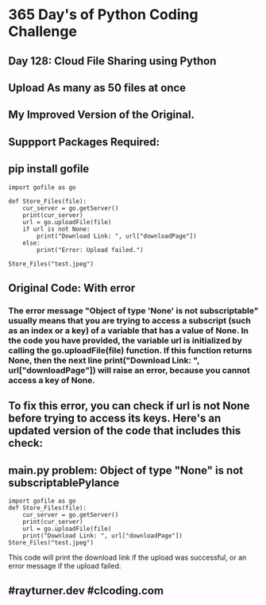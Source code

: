 # 365 Day's of Python Coding Challenge 
## Day 128: Cloud File Sharing using Python
## Upload As many as 50 files at once

## My Improved Version of the Original.

## Suppport Packages Required:
## pip install gofile

<!-- Adding Images Command -->
<!-- ![Alt text](code.png?raw=true "Cloud File Sharing Code") -->

```
import gofile as go

def Store_Files(file):
    cur_server = go.getServer()
    print(cur_server)
    url = go.uploadFile(file)
    if url is not None:
        print("Download Link: ", url["downloadPage"])
    else:
        print("Error: Upload failed.")

Store_Files("test.jpeg")

```

## Original Code: With error 
### The error message "Object of type 'None' is not subscriptable" usually means that you are trying to access a subscript (such as an index or a key) of a variable that has a value of None. In the code you have provided, the variable url is initialized by calling the go.uploadFile(file) function. If this function returns None, then the next line print("Download Link: ", url["downloadPage"]) will raise an error, because you cannot access a key of None.

## To fix this error, you can check if url is not None before trying to access its keys. Here's an updated version of the code that includes this check:

## main.py problem: Object of type "None" is not subscriptablePylance

```
import gofile as go
def Store_Files(file):
    cur_server = go.getServer()
    print(cur_server)
    url = go.uploadFile(file)
    print("Download Link: ", url["downloadPage"])
Store_Files("test.jpeg")

```

This code will print the download link if the upload was successful, or an error message if the upload failed.

## #rayturner.dev #clcoding.com